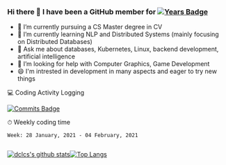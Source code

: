 ### Hi there 👋 I have been a GitHub member for [![Years Badge](https://badges.pufler.dev/years/dclcs)](https://badges.pufler.dev)

- 🔭 I’m currently pursuing a CS Master degree in CV
- 🌱 I’m currently learning NLP and Distributed Systems (mainly focusing on Distributed Databases)
- 💬 Ask me about databases, Kubernetes, Linux, backend development, artificial intelligence
- 🤔 I’m looking for help with Computer Graphics, Game Development
- 😄 I'm intrested in development in many aspects and eager to try new things

<!--
**dclcs/dclcs** is a ✨ _special_ ✨ repository because its `README.md` (this file) appears on your GitHub profile.

Here are some ideas to get you started:
- 👯 I’m looking to collaborate on ...
- 🤔 I’m looking for help with ...
- 📫 How to reach me: ...
- 😄 Pronouns: ...
- ⚡ Fun fact: ...
-->

💻 Coding Activity Logging

[![Commits Badge](https://badges.pufler.dev/commits/weekly/dclcs)](https://badges.pufler.dev)

⏱ Weekly coding time
<!-- Generated By https://github.com/athul/waka-readme -->
<!--START_SECTION:waka-->
```text
Week: 28 January, 2021 - 04 February, 2021


```
<!--END_SECTION:waka-->

[![dclcs's github stats](https://github-readme-stats.vercel.app/api?username=dclcs)](https://github.com/anuraghazra/github-readme-stats)[![Top Langs](https://github-readme-stats.vercel.app/api/top-langs/?username=dclcs&layout=compact)](https://github.com/anuraghazra/github-readme-stats)
